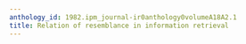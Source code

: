 ```yaml
---
anthology_id: 1982.ipm_journal-ir0anthology0volumeA18A2.1
title: Relation of resemblance in information retrieval
---
```


